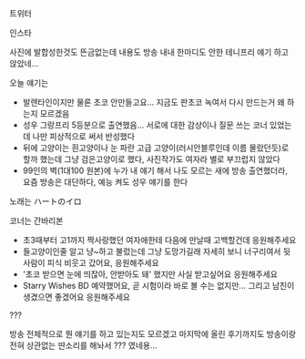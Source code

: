 


트위터



인스타

사진에 발합성한것도 뜬금없는데 내용도 방송 내내 한마디도 안한 테니프리 얘기 하고 앉았네...

오늘 얘기는
- 발렌타인이지만 물론 초코 안만들고요... 지금도 판초코 녹여서 다시 만드는거 왜 하는지 모르겠음
- 성우 그랑프리 5등분으로 출연했음... 서로에 대한 감상이나 질문 쓰는 코너 있었는데 나만 피상적으로 써서 반성했다
- 뒤에 고양이는 흰고양이나 눈 파란 고급 고양이(러시안블루인데 이름 몰랐던듯)로 할까 했는데 그냥 검은고양이로 했다, 사진작가도 여자라 별로 부끄럽지 않았다
- 99인의 벽(1대100 원본)에 누가 내 얘기 해서 나도 모르는 새에 방송 출연했더라, 요즘 방송은 대단하다, 예능 켜도 성우 얘기를 한다

노래는 ハートのイロ

코너는 간바리본
- 초3때부터 고1까지 짝사랑했던 여자애한테 다음에 만날때 고백할건데 응원해주세요
- 들고양이인줄 알고 냥~하고 불렀는데 그냥 도망가길래 자세히 보니 너구리여서 뒷사람이 피식 비웃고 갔어요, 응원해주세요
- '초코 받으면 눈에 띄잖아, 안받아도 돼' 했지만 사실 받고싶어요 응원해주세요
- Starry Wishes BD 예약했어요, 곧 시험이라 바로 볼 수는 없지만... 그리고 남친이 생겼으면 좋겠어요 응원해주세요

???

방송 전체적으로 뭔 얘기를 하고 있는지도 모르겠고 마지막에 올린 후기까지도 방송이랑 전혀 상관없는 딴소리를 해놔서 ??? 였네용...
